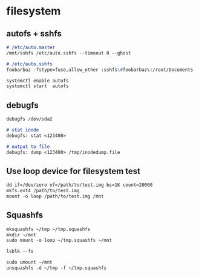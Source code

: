 # filesystem

## autofs + sshfs

```markdown
# /etc/auto.master
/mnt/sshfs /etc/auto.sshfs --timeout 0 --ghost

# /etc/auto.sshfs
foobarbaz -fstype=fuse,allow_other :sshfs\#foobarbaz\:/root/Documents

systemctl enable autofs
systemctl start  autofs
```

## debugfs

```markdown
debugfs /dev/sda2

# stat inode
debugfs: stat <123400>

# output to file
debugfs: dump <123400> /tmp/inodedump.file
```

## Use loop device for filesystem test

```markdown
dd if=/dev/zero of=/path/to/test.img bs=1K count=20000
mkfs.ext4 /path/to/test.img
mount -o loop /path/to/test.img /mnt
```

## Squashfs

```markdown
mksquashfs ~/tmp ~/tmp.squashfs
mkdir ~/mnt
sudo mount -o loop ~/tmp.squashfs ~/mnt

lsblk --fs

sudo umount ~/mnt
unsquashfs -d ~/tmp -f ~/tmp.squashfs
```
